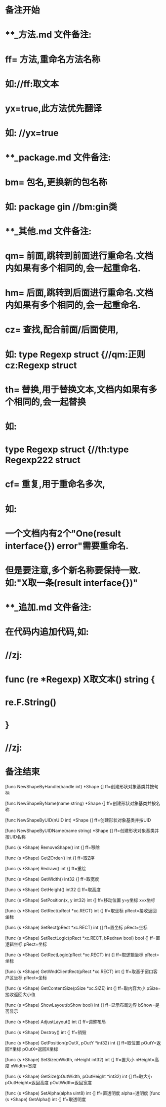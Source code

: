 # 备注开始
# **_方法.md 文件备注:
# ff= 方法,重命名方法名称
# 如://ff:取文本
#
# yx=true,此方法优先翻译
# 如: //yx=true

# **_package.md 文件备注:
# bm= 包名,更换新的包名称 
# 如: package gin //bm:gin类

# **_其他.md 文件备注:
# qm= 前面,跳转到前面进行重命名.文档内如果有多个相同的,会一起重命名.
# hm= 后面,跳转到后面进行重命名.文档内如果有多个相同的,会一起重命名.
# cz= 查找,配合前面/后面使用,
# 如: type Regexp struct {//qm:正则 cz:Regexp struct
#
# th= 替换,用于替换文本,文档内如果有多个相同的,会一起替换
# 如:
# type Regexp struct {//th:type Regexp222 struct
#
# cf= 重复,用于重命名多次,
# 如: 
# 一个文档内有2个"One(result interface{}) error"需要重命名.
# 但是要注意,多个新名称要保持一致. 如:"X取一条(result interface{})"

# **_追加.md 文件备注:
# 在代码内追加代码,如:
# //zj:
# func (re *Regexp) X取文本() string { 
# re.F.String()
# }
# //zj:
# 备注结束

[func NewShapeByHandle(handle int) *Shape {]
ff=创建形状对象基类并按句柄

[func NewShapeByName(name string) *Shape {]
ff=创建形状对象基类并按名称

[func NewShapeByUID(nUID int) *Shape {]
ff=创建形状对象基类并按UID

[func NewShapeByUIDName(name string) *Shape {]
ff=创建形状对象基类并按UID名称

[func (s *Shape) RemoveShape() int {]
ff=移除

[func (s *Shape) GetZOrder() int {]
ff=取Z序

[func (s *Shape) Redraw() int {]
ff=重绘

[func (s *Shape) GetWidth() int32 {]
ff=取宽度

[func (s *Shape) GetHeight() int32 {]
ff=取高度

[func (s *Shape) SetPosition(x, y int32) int {]
ff=移动位置
y=y坐标
x=x坐标

[func (s *Shape) GetRect(pRect *xc.RECT) int {]
ff=取坐标
pRect=接收返回坐标

[func (s *Shape) SetRect(pRect *xc.RECT) int {]
ff=置坐标
pRect=坐标

[func (s *Shape) SetRectLogic(pRect *xc.RECT, bRedraw bool) bool {]
ff=置逻辑坐标
pRect=坐标

[func (s *Shape) GetRectLogic(pRect *xc.RECT) int {]
ff=取逻辑坐标
pRect=坐标

[func (s *Shape) GetWndClientRect(pRect *xc.RECT) int {]
ff=取基于窗口客户区坐标
pRect=坐标

[func (s *Shape) GetContentSize(pSize *xc.SIZE) int {]
ff=取内容大小
pSize=接收返回大小值

[func (s *Shape) ShowLayout(bShow bool) int {]
ff=显示布局边界
bShow=是否显示

[func (s *Shape) AdjustLayout() int {]
ff=调整布局

[func (s *Shape) Destroy() int {]
ff=销毁

[func (s *Shape) GetPosition(pOutX, pOutY *int32) int {]
ff=取位置
pOutY=返回Y坐标
pOutX=返回X坐标

[func (s *Shape) SetSize(nWidth, nHeight int32) int {]
ff=置大小
nHeight=高度
nWidth=宽度

[func (s *Shape) GetSize(pOutWidth, pOutHeight *int32) int {]
ff=取大小
pOutHeight=返回高度
pOutWidth=返回宽度

[func (s *Shape) SetAlpha(alpha uint8) int {]
ff=置透明度
alpha=透明度
[func (s *Shape) GetAlpha() int {]
ff=取透明度
